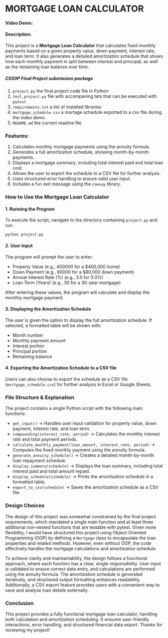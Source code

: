 # MORTGAGE LOAN CALCULATOR
#### Video Demo:  <URL HERE>
#### Description:
This project is a **Mortgage Loan Calculator** that calculates fixed monthly payments based on a given property value, down payment, interest rate, and loan term. It also generates a detailed amortization schedule that shows how each monthly payment is split between interest and principal, as well as the remaining loan balance over time.
##### CS50P Final Project submission package
1. `project.py` the final project code file in Python
2. `test_project.py` file with accompaning tets that can be executed with `pytest`
3. `requirements.txt` a list of installed libraries
4. `mortgage_schedule.csv` a mortage schedule exported to a csv file during the video demo
5. `README.md` the current readme file
### Features:
1. Calculates monthly mortgage payments using the annuity formula.
2. Generates a full amortization schedule, showing month-by-month payments.
3. Displays a mortgage summary, including total interest paid and total loan cost.
4. Allows the user to export the schedule to a CSV file for further analysis.
5. Uses structured error handling to ensure valid user input.
6. Includes a fun exit message using the `cowsay` library.
### How to Use the Mortgage Loan Calculator
#### 1. Running the Program
To execute the script, navigate to the directory containing `project.py` and run:
```
python project.py
```
#### 2. User Input
The program will prompt the user to enter:
- Property Value (e.g., 400000 for a $400,000 home)
- Down Payment (e.g., 80000 for a $80,000 down payment)
- Annual Interest Rate (%) (e.g., 5.0 for 5.0%)
- Loan Term (Years) (e.g., 30 for a 30-year mortgage)

After entering these values, the program will calculate and display the monthly mortgage payment.
#### 3. Displaying the Amortization Schedule
The user is given the option to display the full amortization schedule. If selected, a formatted table will be shown with:
- Month number
- Monthly payment amount
- Interest portion
- Principal portion
- Remaining balance
#### 4. Exporting the Amortization Schedule to a CSV file
Users can also choose to export the schedule as a CSV file (`mortgage_schedule.csv`) for further analysis in Excel or Google Sheets.
### File Structure & Explanation
The project contains a single Python script with the following main functions:
- `get_input()` → Handles user input validation for property value, down payment, interest rate, and loan term.
- `compounding(interest_rate, period)` → Calculates the monthly interest rate and total payment periods.
- `calculate_monthly_payment(loan_amount, interest_rate, period)` → Computes the fixed monthly payment using the annuity formula.
- `generate_annuity_schedule()` → Creates a detailed month-by-month loan repayment schedule.
- `display_summary(schedule)` → Displays the loan summary, including total interest paid and total amount repaid.
- `display_schedule(schedule)` → Prints the amortization schedule in a formatted table.
- `export_to_csv(schedule)` → Saves the amortization schedule as a CSV file.
### Design Choices
The design of this project was somewhat constrained by the final project requirements, which mandated a single main function and at least three additional non-nested functions that are testable with pytest. Given more flexibility, I would have structured this project using Object-Oriented Programming (OOP) by defining a `Mortgage` class to encapsulate the loan properties and related methods. However, even without OOP, the code effectively handles the mortgage calculations and amortization schedule.

To achieve clarity and maintainability, the design follows a functional approach, where each function has a clear, single responsibility. User input is validated to ensure correct data entry, and calculations are performed using the annuity formula. The amortization schedule is generated iteratively, and structured output formatting enhances readability. Additionally, a CSV export feature provides users with a convenient way to save and analyze loan details externally.
### Conclusion
This project provides a fully functional mortgage loan calculator, handling both calculation and amortization scheduling. It ensures user-friendly interactions, error handling, and structured financial data export.
Thanks for reviewing my project!
